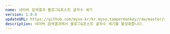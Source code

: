 ```yaml
---
name: 네이버 검색결과 블로그&포스트 글자수 세기
version: 1.0.0
updateURL: https://github.com/myso-kr/kr.myso.tampermonkey/raw/master/service/com.naver.search-text.counter.user.js
description: 네이버 검색결과에서 블로그&포스트 글자수 세기를 활성화합니다.
---
```

